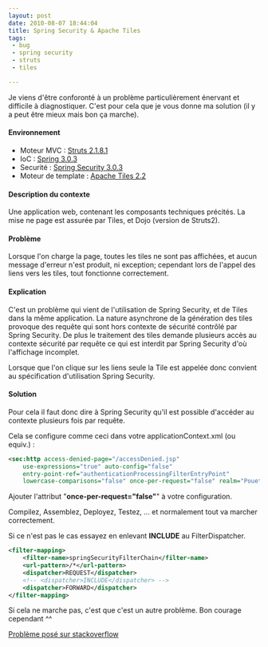 ```yaml
---
layout: post
date: 2010-08-07 18:44:04
title: Spring Security & Apache Tiles
tags:
 - bug
 - spring security
 - struts
 - tiles

---
```


Je viens d'être conforonté à un problème particulièrement énervant et difficile à diagnostiquer. C'est pour cela que je vous donne ma solution (il y a peut être mieux mais bon ça marche).


#### Environnement

  * Moteur MVC : [Struts 2.1.8.1](http://struts.apache.org/)
  * IoC : [Spring 3.0.3](http://www.springsource.org/)
  * Securité : [Spring Security 3.0.3](http://www.springsource.org/node/2706)
  * Moteur de template : [Apache Tiles 2.2](http://tiles.apache.org/)

#### Description du contexte

Une application web, contenant les composants techniques précités. La mise ne page est assurée par Tiles, et Dojo (version de Struts2).

#### Problème

Lorsque l'on charge la page, toutes les tiles ne sont pas affichées, et aucun message d'erreur n'est produit, ni exception; cependant lors de l'appel des liens vers les tiles, tout fonctionne correctement.

#### Explication

C'est un problème qui vient de l'utilisation de Spring Security, et de Tiles dans la même application. La nature asynchrone de la génération des tiles provoque des requête qui sont hors contexte de sécurité contrôlé par Spring Security. De plus le traitement des tiles demande plusieurs accès au contexte sécurité par requête ce qui est interdit par Spring Security d'où l'affichage incomplet.

Lorsque que l'on clique sur les liens seule la Tile est appelée donc convient au spécification d'utilisation Spring Security.

#### Solution

Pour cela il faut donc dire à Spring Security qu'il est possible d'accéder au contexte plusieurs fois par requête.

Cela se configure comme ceci dans votre applicationContext.xml (ou equiv.) :
``` xml
<sec:http access-denied-page="/accessDenied.jsp"
    use-expressions="true" auto-config="false"
    entry-point-ref="authenticationProcessingFilterEntryPoint"
    lowercase-comparisons="false" once-per-request="false" realm="Pouet">
```

Ajouter l'attribut "**once-per-request="false"**" à votre configuration.

Compilez, Assemblez, Deployez, Testez, ... et normalement tout va marcher correctement.

Si ce n'est pas le cas essayez en enlevant **INCLUDE** au FilterDispatcher.

``` xml
<filter-mapping>
    <filter-name>springSecurityFilterChain</filter-name>
    <url-pattern>/*</url-pattern>
    <dispatcher>REQUEST</dispatcher>
    <!-- <dispatcher>INCLUDE</dispatcher> -->
    <dispatcher>FORWARD</dispatcher>
</filter-mapping>
```

Si cela ne marche pas, c'est que c'est un autre problème. Bon courage cependant ^^

[Problème posé sur stackoverflow](http://stackoverflow.com/questions/3406344/what-to-do-when-apache-tiles-2-1-does-nothing-when-it-has-to)
